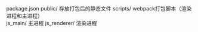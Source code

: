package.json 
public/         存放打包后的静态文件
scripts/        webpack打包脚本（渲染进程和主进程）     
js_main/        主进程
js_renderer/    渲染进程